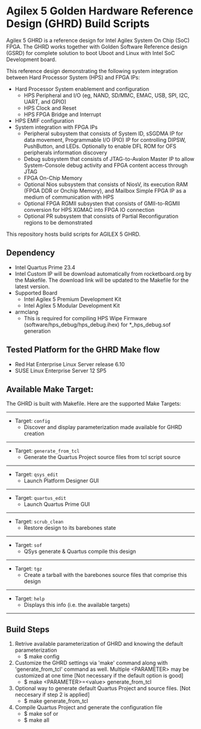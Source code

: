 # Agilex 5 Golden Hardware Reference Design (GHRD) Build Scripts

Agilex 5 GHRD is a reference design for Intel Agilex System On Chip (SoC) FPGA. The GHRD works together with Golden Software Reference design (GSRD) for complete solution to boot Uboot and Linux with Intel SoC Development board. 

This reference design demonstrating the following system integration between Hard Processor System (HPS) and FPGA IPs:
- Hard Processor System enablement and configuration
  - HPS Peripheral and I/O (eg, NAND, SD/MMC, EMAC, USB, SPI, I2C, UART, and GPIO)
  - HPS Clock and Reset
  - HPS FPGA Bridge and Interrupt
- HPS EMIF configuration
- System integration with FPGA IPs
  - Peripheral subsystem that consists of System ID, sSGDMA IP for data movement, Programmable I/O (PIO) IP for controlling DIPSW, PushButton, and LEDs. Optionally to enable DFL ROM for OFS peripherals information discovery
  - Debug subsystem that consists of JTAG-to-Avalon Master IP to allow System-Console debug activity and FPGA content access through JTAG
  - FPGA On-Chip Memory
  - Optional Nios subsystem that consists of NiosV, its execution RAM (FPGA DDR or Onchip Memory), and Mailbox Simple FPGA IP as a medium of communication with HPS
  - Optional FPGA RGMII subsysten that consists of GMII-to-RGMII conversion for HPS XGMAC into FPGA IO connection
  - Optional PR subsystem that consists of Partial Reconfiguration regions to be demonstrated

	
This repository hosts build scripts for AGILEX 5 GHRD.

## Dependency
* Intel Quartus Prime 23.4
* Intel Custom IP will be download automatically from rocketboard.org by the Makefile. The download link will be updated to the Makefile for the latest version.
* Supported Board
  - Intel Agilex 5 Premium Development Kit
  - Intel Agilex 5 Modular Development Kit
* armclang
  - This is required for compiling HPS Wipe Firmware (software/hps_debug/hps_debug.ihex) for *_hps_debug.sof generation

## Tested Platform for the GHRD Make flow
* Red Hat Enterprise Linux Server release 6.10
* SUSE Linux Enterprise Server 12 SP5

## Available Make Target:
The GHRD is built with Makefile. Here are the supported Make Targets:
*********************
* Target: `config`
  *   Discover and display parameterization made available for GHRD creation
*********************
* Target: `generate_from_tcl`
  *   Generate the Quartus Project source files from tcl script source
*********************
* Target: `qsys_edit`
  *   Launch Platform Designer GUI
*********************
* Target: `quartus_edit`
  *   Launch Quartus Prime GUI
*********************
* Target: `scrub_clean`
  *   Restore design to its barebones state
*********************
* Target: `sof`
  *   QSys generate & Quartus compile this design
*********************
* Target: `tgz`
  *   Create a tarball with the barebones source files that comprise this design
*********************
* Target: `help`
  *   Displays this info (i.e. the available targets)
*********************

## Build Steps
1) Retrive available parameterization of GHRD and knowing the default parameterization
   - $ make config
2) Customize the GHRD settings via 'make' command along with 'generate_from_tcl' command as well. Multiple \<PARAMETER\> may be customized at one time [Not necessary if the default option is good]
   - $ make \<PARAMETER\>\=\<value\> generate_from_tcl
3) Optional way to generate default Quartus Project and source files. [Not neccesary if step 2 is applied]
   - $ make generate_from_tcl
4) Compile Quartus Project and generate the configuration file
   - $ make sof or 
   - $ make all